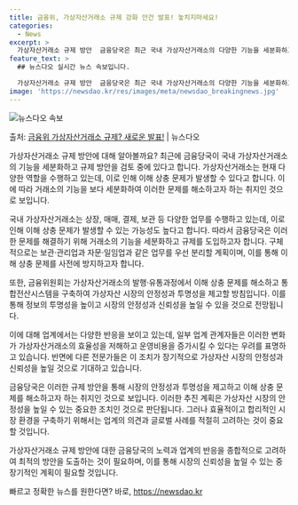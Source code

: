 ```yaml
---
title: 금융위, 가상자산거래소 규제 강화 안건 발표! 놓치지마세요!
categories:
  - News
excerpt: >
  가상자산거래소 규제 방안  금융당국은 최근 국내 가상자산거래소의 다양한 기능을 세분화하고 분리하는 방안을 검…
feature_text: >
  ## 뉴스다오 실시간 뉴스 속보입니다.

  가상자산거래소 규제 방안  금융당국은 최근 국내 가상자산거래소의 다양한 기능을 세분화하고 분리하는 방안을 검…
image: 'https://newsdao.kr/res/images/meta/newsdao_breakingnews.jpg'
---
```


![뉴스다오 속보](https://newsdao.kr/res/images/meta/newsdao_breakingnews.jpg)

<p>출처: <a href="https://newsdao.kr/4237" rel="dofollow">금융위 가상자산거래소 규제? 새로운 발표!</a> | 뉴스다오</p>

가상자산거래소 규제 방안에 대해 알아볼까요? 최근에 금융당국이 국내 가상자산거래소의 기능을 세분화하고 규제 방안을 검토 중에 있다고 합니다. 가상자산거래소는 현재 다양한 역할을 수행하고 있는데, 이로 인해 이해 상충 문제가 발생할 수 있다고 합니다. 이에 따라 거래소의 기능을 보다 세분화하여 이러한 문제를 해소하고자 하는 취지인 것으로 보입니다. 

국내 가상자산거래소는 상장, 매매, 결제, 보관 등 다양한 업무를 수행하고 있는데, 이로 인해 이해 상충 문제가 발생할 수 있는 가능성도 높다고 합니다. 따라서 금융당국은 이러한 문제를 해결하기 위해 거래소의 기능을 세분화하고 규제를 도입하고자 합니다. 구체적으로는 보관·관리업과 자문·일임업과 같은 업무를 우선 분리할 계획이며, 이를 통해 이해 상충 문제를 사전에 방지하고자 합니다.

또한, 금융위원회는 가상자산거래소의 발행·유통과정에서 이해 상충 문제를 해소하고 통합전산시스템을 구축하여 가상자산 시장의 안정성과 투명성을 제고할 방침입니다. 이를 통해 정보의 투명성을 높이고 시장의 안정성과 신뢰성을 높일 수 있을 것으로 전망됩니다.

이에 대해 업계에서는 다양한 반응을 보이고 있는데, 일부 업계 관계자들은 이러한 변화가 가상자산거래소의 효율성을 저해하고 운영비용을 증가시킬 수 있다는 우려를 표명하고 있습니다. 반면에 다른 전문가들은 이 조치가 장기적으로 가상자산 시장의 안정성과 신뢰성을 높일 것으로 기대하고 있습니다.

금융당국은 이러한 규제 방안을 통해 시장의 안정성과 투명성을 제고하고 이해 상충 문제를 해소하고자 하는 취지인 것으로 보입니다. 이러한 추진 계획은 가상자산 시장의 안정성을 높일 수 있는 중요한 조치인 것으로 판단됩니다. 그러나 효율적이고 합리적인 시장 환경을 구축하기 위해서는 업계의 의견과 글로벌 사례를 적절히 고려하는 것이 중요할 것입니다. 

가상자산거래소 규제 방안에 대한 금융당국의 노력과 업계의 반응을 종합적으로 고려하여 최적의 방안을 도출하는 것이 필요하며, 이를 통해 시장의 신뢰성을 높일 수 있는 중장기적인 계획이 필요할 것입니다. 

빠르고 정확한 뉴스를 원한다면? 바로, <a href="https://newsdao.kr" rel="dofollow">https://newsdao.kr</a>


